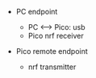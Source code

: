 - PC endpoint
    - PC <--> Pico: usb
    - Pico nrf receiver

- Pico remote endpoint
    - nrf transmitter
